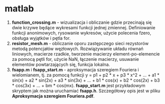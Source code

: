 # matlab

1. **function_crossing.m** - wizualizacja i obliczanie gdzie przecinają się dwie krzywe będące wykresami funkcji jednej zmiennej. Definiowanie funkcji anonimowych, rysowanie wykresów, użycie polecenia fzero, obsługa wyjątków i pętla for.
2. **resistor_mesh.m** - obliczanie oporu zastępczego sieci rezystorów metodą potencjałów węzłowych. Rozwiązywanie układu równań liniowych, macierze rzadkie, tworzenie macierzy element-po-elemencie za pomocą pętli for, użycie NaN, łączenie macierzy, usuwanie elementów powtarzających się, funkcja lokalna.
3. **fsapp.m** i **fsapp_start.m** - aproksymacja szeregiem Fouriera i wielomianem, tj. za pomocą funkcji y = p1 + p2 * x + p3 * x^2 + ... + a1 * sin(x) + a2 * sin(2x) + a3 * sin(3x) + ... + b1 * cos(x) + b2 * cos(2x) + b3 * cos(3x) + ... + bm * cos(mx). **fsapp_start.m** jest przykładowym skryptem jak można uruchamiać **fsapp.h**. Szczegółowy opis jest w pliku **Aproksymacja szeregiem Fouriera.pdf**.
